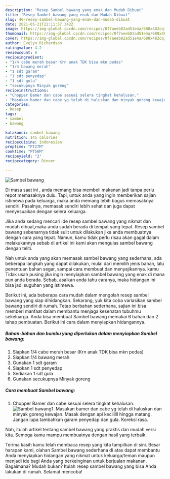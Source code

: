 ```yaml
---
description: "Resep Sambel bawang yang enak dan Mudah Dibuat"
title: "Resep Sambel bawang yang enak dan Mudah Dibuat"
slug: 40-resep-sambel-bawang-yang-enak-dan-mudah-dibuat
date: 2021-05-21T22:11:57.342Z
image: https://img-global.cpcdn.com/recipes/0f7aeeb82ad51e4a/680x482cq70/sambel-bawang-foto-resep-utama.jpg
thumbnail: https://img-global.cpcdn.com/recipes/0f7aeeb82ad51e4a/680x482cq70/sambel-bawang-foto-resep-utama.jpg
cover: https://img-global.cpcdn.com/recipes/0f7aeeb82ad51e4a/680x482cq70/sambel-bawang-foto-resep-utama.jpg
author: Evelyn Richardson
ratingvalue: 4.2
reviewcount: 8
recipeingredient:
- "1/4 cabe merah besar Krn anak TDK bisa mkn pedas"
- "1/4 bawang merah"
- "1 sdt garam"
- "1 sdt penyedap"
- "1 sdt gula"
- "secukupnya Minyak goreng"
recipeinstructions:
- "Chopper Bamer dan cabe sesuai selera tingkat kehalusan."
- "Masukan bamer dan cabe yg telah di haluskan dan minyak goreng kewajan. Masak dengan api keciiilll hingga matang. Jangan lupa tambahkan garam penyedap dan gula. Koreksi rasa."
categories:
- Resep
tags:
- sambel
- bawang

katakunci: sambel bawang 
nutrition: 145 calories
recipecuisine: Indonesian
preptime: "PT27M"
cooktime: "PT56M"
recipeyield: "2"
recipecategory: Dinner

---
```



![Sambel bawang](https://img-global.cpcdn.com/recipes/0f7aeeb82ad51e4a/680x482cq70/sambel-bawang-foto-resep-utama.jpg)

Di masa  saat ini , anda memang bisa membeli makanan jadi tanpa perlu repot memasaknya dulu. Tapi, untuk anda yang ingin memberikan sajian istimewa pada keluarga, maka anda memang lebih bagus memasaknya sendiri. Pasalnya, memasak sendiri lebih sehat dan juga dapat menyesuaikan dengan selera keluarga.

Jika anda sedang mencari ide resep sambel bawang yang nikmat dan mudah dibuat,maka anda sudah berada di tempat yang tepat. Resep sambel bawang  sebenarnya tidak sulit untuk dilakukan jika anda membuatnya dengan cara yang tepat. Namun, kamu tidak perlu risau akan gagal dalam melakukannya 
sebab di artikel ini kami akan mengulas sambel bawang dengan teliti.  



Nah untuk anda yang akan memasak sambel bawang yang sederhana, ada beberapa langkah yang dapat dilakukan, mulai dari memilih jenis bahan, lalu penentuan bahan segar, sampai cara membuat dan menyajikannya. kamu Tidak usah pusing jika ingin menyiapkan sambel bawang yang enak di mana pun anda berada. Sebab, asalkan anda  tahu caranya, maka hidangan ini bisa jadi suguhan yang istimewa.

Berikut ini, ada beberapa cara mudah dalam mengolah resep sambel bawang yang siap dihidangkan. Sekarang, yuk kita coba variasikan sambel bawang sendiri di rumah. Tetap berbahan sederhana, sajian ini bisa memberi manfaat dalam membantu menjaga kesehatan tubuhmu sekeluarga. Anda bisa membuat Sambel bawang memakai 6 bahan dan 2 tahap pembuatan. Berikut ini cara dalam menyiapkan hidangannya.

<!--inarticleads1-->

##### Bahan-bahan dan bumbu yang diperlukan dalam menyiapkan Sambel bawang:

1. Siapkan 1/4 cabe merah besar (Krn anak TDK bisa mkn pedas)
1. Siapkan 1/4 bawang merah
1. Gunakan 1 sdt garam
1. Siapkan 1 sdt penyedap
1. Sediakan 1 sdt gula
1. Gunakan secukupnya Minyak goreng




<!--inarticleads2-->

##### Cara membuat Sambel bawang:

1. Chopper Bamer dan cabe sesuai selera tingkat kehalusan.
<img src="https://img-global.cpcdn.com/steps/baab43bf194b9875/160x128cq70/sambel-bawang-langkah-memasak-1-foto.jpg" alt="Sambel bawang">1. Masukan bamer dan cabe yg telah di haluskan dan minyak goreng kewajan. Masak dengan api keciiilll hingga matang. Jangan lupa tambahkan garam penyedap dan gula. Koreksi rasa.




Nah, itulah artikel tentang  sambel bawang  yang praktis dan mudah versi kita. Semoga kamu mampu membuatnya dengan hasil yang terbaik. 

Terima kasih kamu telah membaca resep yang kita tampilkan di sini. Besar harapan kami, olahan  Sambel bawang sederhana di atas dapat membantu Anda menyiapkan hidangan yang nikmat untuk keluarga/teman maupun menjadi ide bagi Anda yang berkeinginan untuk berjualan makanan. Bagaimana? Mudah bukan? Itulah resep sambel bawang yang bisa Anda lakukan di rumah. Selamat mencoba!

